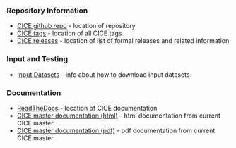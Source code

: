 
### Repository Information
* [CICE github repo](https://github.com/CICE-Consortium/CICE) - location of repository
* [CICE tags](https://github.com/CICE-Consortium/CICE/tags) - location of all CICE tags
* [CICE releases](https://github.com/CICE-Consortium/CICE/releases) - location of list of formal releases and related information

### Input and Testing
* [Input Datasets](https://github.com/CICE-Consortium/CICE/wiki/Testing-CICE) - info about how to download input datasets

### Documentation
* [ReadTheDocs](https://readthedocs.org/projects/cice-consortium-cice/) - location of CICE documentation
* [CICE master documentation (html)](http://cice-consortium-cice.readthedocs.io/en/master/) - html documentation from current CICE master
* [CICE master documentation (pdf)](https://media.readthedocs.org/pdf/cice-consortium-cice/master/cice-consortium-cice.pdf) - pdf documentation from current CICE master